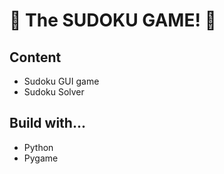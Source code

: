 # 🔢 The SUDOKU GAME! 🔢

## Content
- Sudoku GUI game
- Sudoku Solver

## Build with...
- Python
- Pygame
